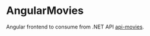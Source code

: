 # AngularMovies
Angular frontend to consume from .NET API [api-movies](https://github.com/AlejandroCruz/api-movies).
